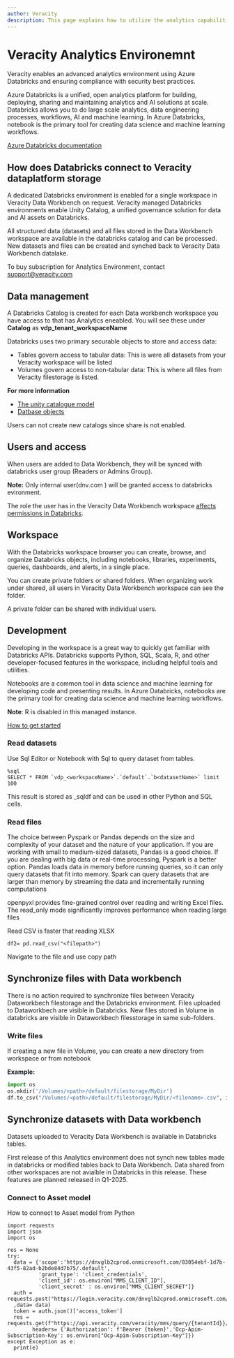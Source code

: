 ```yaml
---
author: Veracity
description: This page explains how to utilize the analytics capabilities
---
```


# Veracity Analytics Environemnt

Veracity enables an advanced analytics environment using Azure Databricks and ensuring compliance with security best practices.

Azure Databricks is a unified, open analytics platform for building, deploying, sharing and maintaining analytics and AI solutions at scale. Databricks allows you to do large scale analytics, data engineering processes, workflows, AI and machine learning. In Azure Databricks, notebook is the primary tool for creating data science and machine learning workflows.

[Azure Databricks documentation](https://learn.microsoft.com/en-us/azure/databricks/)

## How does Databricks connect to Veracity dataplatform storage

A dedicated Databricks environment is enabled for a single workspace in Veracity Data Workbench on request. Veracity managed Databricks environments enable Unity Catalog, a unified governance solution for data and AI assets on Databricks.

All structured data (datasets) and all files stored in the Data Workbench workspace are available in the databricks catalog and can be processed. New datasets and files can be created and synched back to Veracity Data Workbench datalake.

To buy subscription for Analytics Environment, contact support@veracity.com

## Data management 

A Databricks Catalog is created for each Data workbench workspace you have access to that has Analytics eneabled. You will see these  under **Catalog** as **vdp_tenant_workspaceName**

Databricks uses two primary securable objects to store and access data:

- Tables govern access to tabular data: This is were all datasets from your Veracity workspace will be listed
- Volumes govern access to non-tabular data: This is where all files from Veracity filestorage is listed.

**For more information**
- [The unity catalogue model](https://docs.databricks.com/aws/en/data-governance/unity-catalog)
- [Datbase objects](https://docs.databricks.com/aws/en/database-objects/)

Users can not create new catalogs since share is not enabled.

## Users and access
When users are added to Data Workbench, they will be synced with databricks user group (Readers or Admins Group).

**Note:** Only internal user(dnv.com ) will be granted access to databricks evironment.

The role the user has in the Veracity Data Workbench workspace [affects permissions in Databricks](matrix.md).

## Workspace
With the Databricks workspace browser you can create, browse, and organize Databricks objects, including notebooks, libraries, experiments, queries, dashboards, and alerts, in a single place. 

You can create private folders or shared folders.  When organizing work under shared, all users in Veracity Data Workbench workspace can see the folder.

A private folder can be shared with individual users.

## Development

Developing in the workspace is a great way to quickly get familiar with Databricks APIs. Databricks supports Python, SQL, Scala, R, and other developer-focused features in the workspace, including helpful tools and utilities.

Notebooks are a common tool in data science and machine learning for developing code and presenting results. In Azure Databricks, notebooks are the primary tool for creating data science and machine learning workflows.

**Note**: R is disabled in this managed instance.

[How to get started](https://learn.microsoft.com/en-us/azure/databricks/developers/)



### Read datasets

Use Sql Editor or Notebook with Sql to query dataset from tables.

```
%sql
SELECT * FROM `vdp_<workspaceName>`.`default`.`b<datasetName>` limit 100

```
This result is stored as _sqldf and can be used in other Python and SQL cells.


### Read files

The choice between Pyspark or Pandas depends on the size and complexity of your dataset and the nature of your application. If you are working with small to medium-sized datasets, Pandas is a good choice. If you are dealing with big data or real-time processing, Pyspark is a better option. Pandas loads data in memory before running queries, so it can only query datasets that fit into memory. Spark can query datasets that are larger than memory by streaming the data and incrementally running computations

openpyxl provides fine-grained control over reading and writing Excel files. The read_only mode significantly improves performance when reading large files

Read CSV is faster that reading XLSX

```
df2= pd.read_csv("<filepath>")
```
Navigate to the file and use copy path


## Synchronize files with Data workbench
There is no action required to synchronize files between Veracity Dataworkbech filestorage and the Databricks environment. Files uploaded to Dataworkbech are visible in Databricks. New files stored in Volume in databricks are visible in Dataworkbech filesstorage in same sub-folders.

### Write files
If creating a new file in Volume, you can create a new directory from workspace or from notebook

**Example:**
```py
import os
os.mkdir('/Volumes/<path>/default/filestorage/MyDir')
df.to_csv("/Volumes/<path>/default/filestorage/MyDir/<filename>.csv", index= False) 
```

## Synchronize datasets with Data workbench
Datasets uploaded to Veracity Data Workbench is available in Databricks tables. 

First release of this Analytics environment does not synch new tables made in databricks or modified tables back to Data Workbench. 
Data shared from other workspaces are not avialble in Databricks in this release.  These features are planned released in Q1-2025.

### Connect to Asset model
How to connect to Asset model from Python


```
import requests
import json
import os

res = None
try:
  data = {'scope':'https://dnvglb2cprod.onmicrosoft.com/83054ebf-1d7b-43f5-82ad-b2bde84d7b75/.default',
          'grant_type': 'client_credentials',
          'client_id': os.environ["MMS_CLIENT_ID"],
          'client_secret' : os.environ["MMS_CLIENT_SECRET"]}
  auth = requests.post("https://login.veracity.com/dnvglb2cprod.onmicrosoft.com/b2c_1a_signinwithadfsidp/oauth2/v2.0/token"
  ,data= data) 
  token = auth.json()['access_token']
  res = requests.get(f"https://api.veracity.com/veracity/mms/query/{tenantId}}/api/v1/sites/{currentSiteId}",
        headers= {'Authorization': f'Bearer {token}','Ocp-Apim-Subscription-Key': os.environ["Ocp-Apim-Subscription-Key"]})
except Exception as e:
  print(e)

````